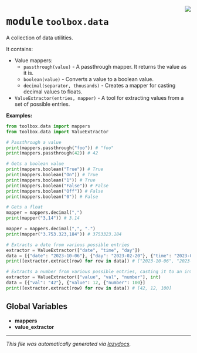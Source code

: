<!-- markdownlint-disable -->

<a href="../src/toolbox/data/__init__.py#L0"><img align="right" style="float:right;" src="https://img.shields.io/badge/-source-cccccc?style=flat-square"></a>

# <kbd>module</kbd> `toolbox.data`
A collection of data utilities. 

It contains: 
- Value mappers: 
    - `passthrough(value)` - A passthrough mapper. It returns the value as it is. 
    - `boolean(value)` - Converts a value to a boolean value. 
    - `decimal(separator, thousands)` - Creates a mapper for casting decimal values to floats. 
- `ValueExtractor(entries, mapper)` - A tool for extracting values from a set of possible entries. 



**Examples:**
 ```python
from toolbox.data import mappers
from toolbox.data import ValueExtractor

# Passthrough a value
print(mappers.passthrough("foo")) # "foo"
print(mappers.passthrough(42)) # 42

# Gets a boolean value
print(mappers.boolean("True")) # True
print(mappers.boolean("On")) # True
print(mappers.boolean("1")) # True
print(mappers.boolean("False")) # False
print(mappers.boolean("Off")) # False
print(mappers.boolean("0")) # False

# Gets a float
mapper = mappers.decimal(",")
print(mapper("3,14")) # 3.14

mapper = mappers.decimal(",", ".")
print(mapper("3.753.323,184")) # 3753323.184

# Extracts a date from various possible entries
extractor = ValueExtractor(["date", "time", "day"])
data = [{"date": "2023-10-06"}, {"day": "2023-02-20"}, {"time": "2023-06-12"}]
print([extractor.extract(row) for row in data]) # ["2023-10-06", "2023-02-20", "2023-06-12"]

# Extracts a number from various possible entries, casting it to an integer
extractor = ValueExtractor(["value", "val", "number"], int)
data = [{"val": "42"}, {"value": 12, {"number": 100}]
print([extractor.extract(row) for row in data]) # [42, 12, 100]
``` 

**Global Variables**
---------------
- **mappers**
- **value_extractor**




---

_This file was automatically generated via [lazydocs](https://github.com/ml-tooling/lazydocs)._
